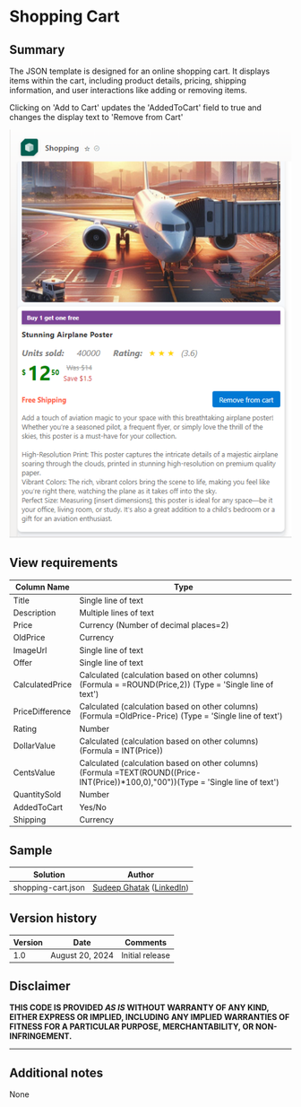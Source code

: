 # Shopping Cart

## Summary

The JSON template is designed for an online shopping cart. It displays items within the cart, including product details, pricing, shipping information, and user interactions like adding or removing items.

Clicking on 'Add to Cart' updates the 'AddedToCart' field to true and changes the display text to 'Remove from Cart'

![screenshot of the sample](./assets/screenshot.png)

## View requirements

Column Name               | Type
--------------------------|----------------------------------------
Title                     | Single line of text
Description               | Multiple lines of text
Price                     | Currency (Number of decimal places=2)
OldPrice                  | Currency
ImageUrl                  | Single line of text
Offer                     | Single line of text
CalculatedPrice           | Calculated (calculation based on other columns)(Formula = =ROUND(Price,2)) (Type = 'Single line of text')
PriceDifference           | Calculated (calculation based on other columns)(Formula =OldPrice-Price) (Type = 'Single line of text')
Rating                    | Number
DollarValue               | Calculated (calculation based on other columns)(Formula = INT(Price))
CentsValue                | Calculated (calculation based on other columns)(Formula =TEXT(ROUND((Price-INT(Price))*100,0),"00"))(Type = 'Single line of text')
QuantitySold              | Number
AddedToCart               | Yes/No
Shipping                  | Currency




## Sample

Solution|Author
--------|---------
shopping-cart.json | [Sudeep Ghatak](https://github.com/sudeepghatak) ([LinkedIn](https://www.linkedin.com/in/sudeepghatak/))

## Version history

Version|Date|Comments
-------|----|--------
1.0|August 20, 2024|Initial release

## Disclaimer
**THIS CODE IS PROVIDED *AS IS* WITHOUT WARRANTY OF ANY KIND, EITHER EXPRESS OR IMPLIED, INCLUDING ANY IMPLIED WARRANTIES OF FITNESS FOR A PARTICULAR PURPOSE, MERCHANTABILITY, OR NON-INFRINGEMENT.**

---

## Additional notes

None


